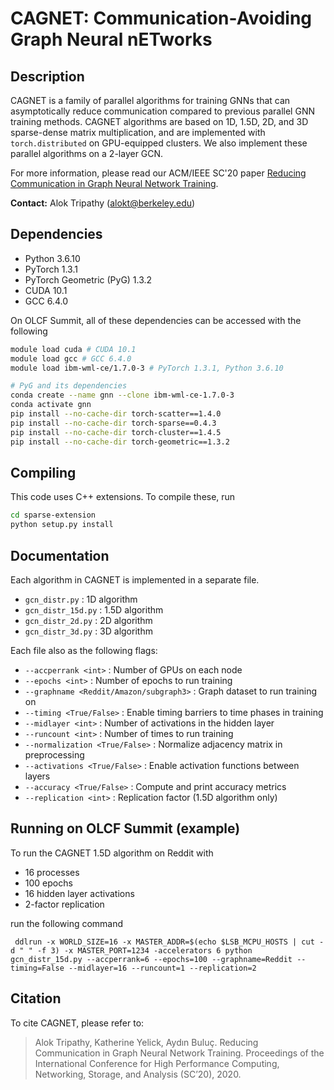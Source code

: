 # CAGNET: Communication-Avoiding Graph Neural nETworks

## Description

CAGNET is a family of parallel algorithms for training GNNs that can asymptotically reduce communication compared to previous parallel GNN training methods. CAGNET algorithms are based on 1D, 1.5D, 2D, and 3D sparse-dense matrix multiplication, and are implemented with `torch.distributed` on GPU-equipped clusters. We also implement these parallel algorithms on a 2-layer GCN.


For more information, please read our ACM/IEEE SC'20 paper [Reducing Communication in Graph Neural Network Training](https://arxiv.org/pdf/2005.03300.pdf).

**Contact:** Alok Tripathy (<alokt@berkeley.edu>)

## Dependencies
- Python 3.6.10
- PyTorch 1.3.1
- PyTorch Geometric (PyG) 1.3.2
- CUDA 10.1
- GCC 6.4.0

On OLCF Summit, all of these dependencies can be accessed with the following
```bash
module load cuda # CUDA 10.1
module load gcc # GCC 6.4.0
module load ibm-wml-ce/1.7.0-3 # PyTorch 1.3.1, Python 3.6.10

# PyG and its dependencies
conda create --name gnn --clone ibm-wml-ce-1.7.0-3
conda activate gnn
pip install --no-cache-dir torch-scatter==1.4.0
pip install --no-cache-dir torch-sparse==0.4.3
pip install --no-cache-dir torch-cluster==1.4.5
pip install --no-cache-dir torch-geometric==1.3.2
```

## Compiling

This code uses C++ extensions. To compile these, run

```bash
cd sparse-extension
python setup.py install
```

## Documentation

Each algorithm in CAGNET is implemented in a separate file.
- `gcn_distr.py` : 1D algorithm
- `gcn_distr_15d.py` : 1.5D algorithm
- `gcn_distr_2d.py` : 2D algorithm
- `gcn_distr_3d.py` : 3D algorithm

Each file also as the following flags:

- `--accperrank <int>` : Number of GPUs on each node
- `--epochs <int>`  : Number of epochs to run training
- `--graphname <Reddit/Amazon/subgraph3>` : Graph dataset to run training on
- `--timing <True/False>` : Enable timing barriers to time phases in training
- `--midlayer <int>` : Number of activations in the hidden layer
- `--runcount <int>` : Number of times to run training
- `--normalization <True/False>` : Normalize adjacency matrix in preprocessing
- `--activations <True/False>` : Enable activation functions between layers
- `--accuracy <True/False>` : Compute and print accuracy metrics
- `--replication <int>` : Replication factor (1.5D algorithm only)

## Running on OLCF Summit (example)

To run the CAGNET 1.5D algorithm on Reddit with
- 16 processes
- 100 epochs
- 16 hidden layer activations
- 2-factor replication

run the following command

` ddlrun -x WORLD_SIZE=16 -x MASTER_ADDR=$(echo $LSB_MCPU_HOSTS | cut -d " " -f 3) -x MASTER_PORT=1234 -accelerators 6 python gcn_distr_15d.py --accperrank=6 --epochs=100 --graphname=Reddit --timing=False --midlayer=16 --runcount=1 --replication=2`

## Citation

To cite CAGNET, please refer to:

> Alok Tripathy, Katherine Yelick, Aydın Buluç. Reducing Communication in Graph Neural Network Training. Proceedings of the International Conference for High Performance Computing, Networking, Storage, and Analysis (SC’20), 2020.
